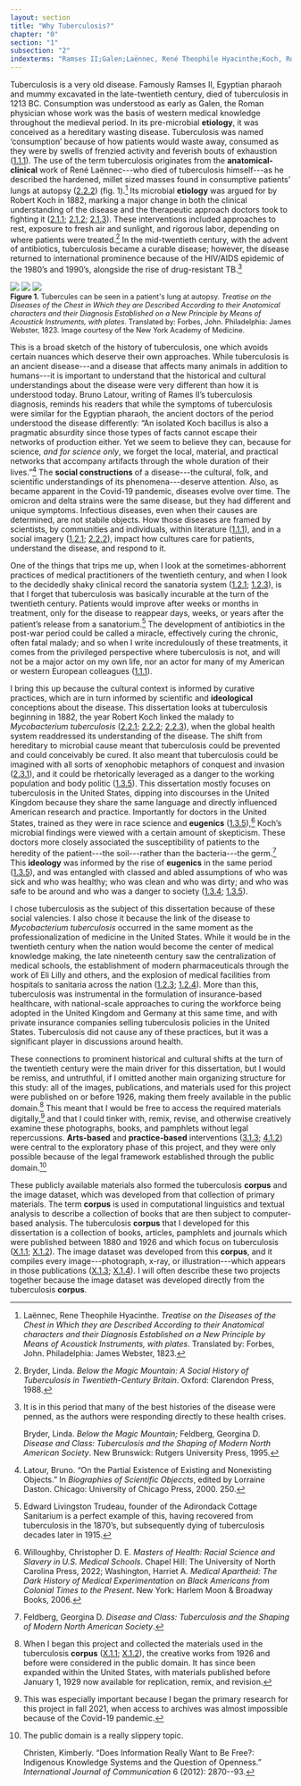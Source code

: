 ```yaml
---
layout: section
title: "Why Tuberculosis?"
chapter: "0"
section: "1"
subsection: "2"
indexterms: "Ramses II;Galen;Laënnec, René Theophile Hyacinthe;Koch, Robert;Cure,Open Air Treatment;Cure, Rest;Cure, Labor;Lilly, Eli;Insurance, Medical;Method, Corpus;Method, Dataset"
---
```


Tuberculosis is a very old disease. Famously Ramses II, Egyptian pharaoh and mummy excavated in the late-twentieth century, died of tuberculosis in 1213 BC. Consumption was understood as early as Galen, the Roman physician whose work was the basis of western medical knowledge throughout the medieval period. In its pre-microbial <span data-tooltip aria-haspopup="true" class="has-tip" data-disable-hover="false" tabindex="1" data-title="Etiology refers to the study of a cause of a disease, and its linkage to a specific phenomenon."><b>etiology</b></span>, it was conceived as a hereditary wasting disease. Tuberculosis was named ‘consumption’ because of how patients would waste away, consumed as they were by swells of frenzied activity and feverish bouts of exhaustion (<a href="{{ site.baseurl }}/dissertation/1_1_1">1.1.1</a>). The use of the term tuberculosis originates from the <span data-tooltip aria-haspopup="true" class="has-tip" data-disable-hover="false" tabindex="1" data-title="This phrase refers to the method of tracking symptoms and disease progression in a clinical setting prior to their death. This information is then used at autopsy to link those  symptoms to abnormalities found in their bodies."><b>anatomical-clinical</b></span> work of René Laënnec---who died of tuberculosis himself---as he described the hardened, millet sized masses found in consumptive patients’ lungs at autopsy (<a href="{{ site.baseurl }}/dissertation/2_2_2">2.2.2</a>) (fig. 1).[^fn1] Its microbial <span data-tooltip aria-haspopup="true" class="has-tip" data-disable-hover="false" tabindex="1" data-title="Etiology refers to the study of a cause of a disease, and its linkage to a specific phenomenon."><b>etiology</b></span> was argued for by Robert Koch in 1882, marking a major change in both the clinical understanding of the disease and the therapeutic approach doctors took to fighting it (<a href="{{ site.baseurl }}/dissertation/2_1_1">2.1.1</a>; <a href="{{ site.baseurl }}/dissertation/2_1_2">2.1.2</a>; <a href="{{ site.baseurl }}/dissertation/2_1_3">2.1.3</a>). These interventions included approaches to rest, exposure to fresh air and sunlight, and rigorous labor, depending on where patients were treated.[^fn2] In the mid-twentieth century, with the advent of antibiotics, tuberculosis became a curable disease; however, the disease returned to international prominence because of the HIV/AIDS epidemic of the 1980’s and 1990’s, alongside the rise of drug-resistant TB.[^fn3]

<div class="card float-right half-width-image"><img id="Laennec_1819_0001" class="opaque" src="{{ site.baseurl }}/assets/img/Laennec_1819_0001_full.jpg">

<img id="Laennec_1819_0001" class="transparent" src="{{ site.baseurl }}/assets/img/Laennec_1819_0001.jpg">

<img id="Laennec_1819_0001" class="partially-opaque" src="{{ site.baseurl }}/assets/img/Laennec_1819_0001_partial.jpg">

<div class="caption-font" style="font-size:.9em"><b>Figure 1.</b> Tubercules can be seen in a patient's lung at autopsy. <i>Treatise on the Diseases of the Chest in Which they are Described According to their Anatomical characters and their Diagnosis Established on a New Principle by Means of Acoustick Instruments, with plates</i>. Translated by: Forbes, John. Philadelphia: James Webster, 1823. Image courtesy of the New York Academy of Medicine.</div></div>

This is a broad sketch of the history of tuberculosis, one which avoids certain nuances which deserve their own approaches. While tuberculosis is an ancient disease---and a disease that affects many animals in addition to humans---it is important to understand that the historical and cultural understandings about the disease were very different than how it is understood today. Bruno Latour, writing of Rames II’s tuberculosis diagnosis, reminds his readers that while the symptoms of tuberculosis were similar for the Egyptian pharaoh, the ancient doctors of the period understood the disease differently: “An isolated Koch bacillus is also a pragmatic absurdity since those types of facts cannot escape their networks of production either. Yet we seem to believe they can, because for science, <i>and for science only</i>, we forget the local, material, and practical networks that accompany artifacts through the whole duration of their lives.”[^fn4] The <span data-tooltip aria-haspopup="true" class="has-tip" data-disable-hover="false" tabindex="1" data-title="Social construction refers to a philosophical approach to ontology and epistemics, where human understandings of phenomena are dependent on a social agreement regarding how that phenomenon is interpreted."><b>social constructions</b></span> of a disease---the cultural, folk, and scientific understandings of its phenomena---deserve attention. Also, as became apparent in the Covid-19 pandemic, diseases evolve over time. The omicron and delta strains were the same disease, but they had different and unique symptoms. Infectious diseases, even when their causes are determined, are not stabile objects. How those diseases are framed by scientists, by communities and individuals, within literature (<a href="{{ site.baseurl }}/dissertation/1_1_1">1.1.1</a>), and in a social imagery (<a href="{{ site.baseurl }}/dissertation/1_2_1">1.2.1</a>; <a href="{{ site.baseurl }}/dissertation/2_2_2">2.2.2</a>), impact how cultures care for patients, understand the disease, and respond to it. 

One of the things that trips me up, when I look at the sometimes-abhorrent practices of medical practitioners of the twentieth century, and when I look to the decidedly shaky clinical record the sanatoria system (<a href="{{ site.baseurl }}/dissertation/1_2_1">1.2.1</a>; <a href="{{ site.baseurl }}/dissertation/1_2_3">1.2.3</a>), is that I forget that tuberculosis was basically incurable at the turn of the twentieth century. Patients would improve after weeks or months in treatment, only for the disease to reappear days, weeks, or years after the patient’s release from a sanatorium.[^fn5] The development of antibiotics in the post-war period could be called a miracle, effectively curing the chronic, often fatal malady; and so when I write incredulously of these treatments, it comes from the privileged perspective where tuberculosis is not, and will not be a major actor on my own life, nor an actor for many of my American or western European colleagues (<a href="{{ site.baseurl }}/dissertation/1_1_1">1.1.1</a>).

I bring this up because the cultural context is informed by curative practices, which are in turn informed by scientific and <span data-tooltip aria-haspopup="true" class="has-tip" data-disable-hover="false" tabindex="1" data-title="Ideology refers to a generally agreed upon understanding of a phenomenon or cultural idea. Ideologies are like the air we breathe, in that they are pervasive and difficult to see without some framework to understand them."><b>ideological</b></span> conceptions about the disease. This dissertation looks at tuberculosis beginning in 1882, the year Robert Koch linked the malady to <i>Mycobacterium tuberculosis</i> (<a href="{{ site.baseurl }}/dissertation/2_2_1">2.2.1</a>; <a href="{{ site.baseurl }}/dissertation/2_2_2">2.2.2</a>; <a href="{{ site.baseurl }}/dissertation/2_2_3">2.2.3</a>), when the global health system readdressed its understanding of the disease. The shift from hereditary to microbial cause meant that tuberculosis could be prevented and could conceivably be cured. It also meant that tuberculosis could be imagined with all sorts of xenophobic metaphors of conquest and invasion (<a href="{{ site.baseurl }}/dissertation/2_3_1">2.3.1</a>), and it could be rhetorically leveraged as a danger to the working population and body politic (<a href="{{ site.baseurl }}/dissertation/1_3_5">1.3.5</a>). This dissertation mostly focuses on tuberculosis in the United States, dipping into discourses in the United Kingdom because they share the same language and directly influenced American research and practice. Importantly for doctors in the United States, trained as they were in race science and <span data-tooltip aria-haspopup="true" class="has-tip" data-disable-hover="false" tabindex="1" data-title="Pathology refers to the study of aberrant phenomenon in the human body and how it is linked to human illness."><b>eugenics</b></span> (<a href="{{ site.baseurl }}/dissertation/1_3_5">1.3.5</a>),[^fn6] Koch’s microbial findings were viewed with a certain amount of skepticism. These doctors more closely associated the susceptibility of patients to the heredity of the patient---the soil---rather than the bacteria---the germ.[^fn7] This <span data-tooltip aria-haspopup="true" class="has-tip" data-disable-hover="false" tabindex="1" data-title="Ideology refers to a generally agreed upon understanding of a phenomenon or cultural idea. Ideologies are like the air we breathe, in that they are pervasive and difficult to see without some framework to understand them."><b>ideology</b></span> was informed by the rise of <span data-tooltip aria-haspopup="true" class="has-tip" data-disable-hover="false" tabindex="1" data-title="Pathology refers to the study of aberrant phenomenon in the human body and how it is linked to human illness."><b>eugenics</b></span> in the same period (<a href="{{ site.baseurl }}/dissertation/1_3_5">1.3.5</a>), and was entangled with classed and abled assumptions of who was sick and who was healthy; who was clean and who was dirty; and who was safe to be around and who was a danger to society (<a href="{{ site.baseurl }}/dissertation/1_3_4">1.3.4</a>; <a href="{{ site.baseurl }}/dissertation/1_3_5">1.3.5</a>).

I chose tuberculosis as the subject of this dissertation because of these social valencies. I also chose it because the link of the disease to <i>Mycobacterium tuberculosis</i> occurred in the same moment as the professionalization of medicine in the United States. While it would be in the twentieth century when the nation would become the center of medical knowledge making, the late nineteenth century saw the centralization of medical schools, the establishment of modern pharmaceuticals through the work of Eli Lilly and others, and the explosion of medical facilities from hospitals to sanitaria across the nation (<a href="{{ site.baseurl }}/dissertation/1_2_3">1.2.3</a>; <a href="{{ site.baseurl }}/dissertation/1_2_4">1.2.4</a>). More than this, tuberculosis was instrumental in the formulation of insurance-based healthcare, with national-scale approaches to curing the workforce being adopted in the United Kingdom and Germany at this same time, and with private insurance companies selling tuberculosis policies in the United States. Tuberculosis did not cause any of these practices, but it was a significant player in discussions around health. 

These connections to prominent historical and cultural shifts at the turn of the twentieth century were the main driver for this dissertation, but I would be remiss, and untruthful, if I omitted another main organizing structure for this study: all of the images, publications, and materials used for this project were published on or before 1926, making them freely available in the public domain.[^fn8] This meant that I would be free to access the required materials digitally,[^fn9] and that I could tinker with, remix, revise, and otherwise creatively examine these photographs, books, and pamphlets without legal repercussions. <span data-tooltip aria-haspopup="true" class="has-tip" data-disable-hover="false" tabindex="1" data-title="Arts-based methods refer to any research method that applies creative activity as a research method. This can include traditional arts like painting, sculpture, or dance, or more complex conceptual or multi-media approaches."><b>Arts-based</b></span> and <span data-tooltip aria-haspopup="true" class="has-tip" data-disable-hover="false" tabindex="1" data-title="Practice-based research refers to methodologies that entwine various non-lingual, non-theoretical approaches to answer research questions. Arts-based and design-based research both fit under the umbrella of practice-based research."><b>practice-based</b></span> interventions (<a href="{{ site.baseurl }}/dissertation/3_1_3">3.1.3</a>; <a href="{{ site.baseurl }}/dissertation/4_1_2">4.1.2</a>) were central to the exploratory phase of this project, and they were only possible because of the legal framework established through the public domain.[^fn10] 

These publicly available materials also formed the tuberculosis <span data-tooltip aria-haspopup="true" class="has-tip" data-disable-hover="false" tabindex="1" data-title="A corpus refers to a collection of texts used for computational analysis."><b>corpus</b></span> and the image dataset, which was developed from that collection of primary materials. The term <span data-tooltip aria-haspopup="true" class="has-tip" data-disable-hover="false" tabindex="1" data-title="A corpus refers to a collection of texts used for computational analysis."><b>corpus</b></span> is used in computational linguistics and textual analysis to describe a collection of books that are then subject to computer-based analysis. The tuberculosis <span data-tooltip aria-haspopup="true" class="has-tip" data-disable-hover="false" tabindex="1" data-title="A corpus refers to a collection of texts used for computational analysis."><b>corpus</b></span> that I developed for this dissertation is a collection of books, articles, pamphlets and journals which were published between 1880 and 1926 and which focus on tuberculosis (<a href="{{ site.baseurl }}/dissertation/X_1_1">X.1.1</a>; <a href="{{ site.baseurl }}/dissertation/X_1_2">X.1.2</a>). The image dataset was developed from this <span data-tooltip aria-haspopup="true" class="has-tip" data-disable-hover="false" tabindex="1" data-title="A corpus refers to a collection of texts used for computational analysis."><b>corpus</b></span>, and it compiles every image---photograph, x-ray, or illustration---which appears in those publications (<a href="{{ site.baseurl }}/dissertation/X_1_3">X.1.3</a>; <a href="{{ site.baseurl }}/dissertation/X_1_4">X.1.4</a>). I will often describe these two projects together because the image dataset was developed directly from the tuberculosis <span data-tooltip aria-haspopup="true" class="has-tip" data-disable-hover="false" tabindex="1" data-title="A corpus refers to a collection of texts used for computational analysis."><b>corpus</b></span>.

<div class="style-divider">
 	<div class="line"></div>
</div>

[^fn1]: Laënnec, Rene Theophile Hyacinthe. <i>Treatise on the Diseases of the Chest in Which they are Described According to their Anatomical characters and their Diagnosis Established on a New Principle by Means of Acoustick Instruments, with plates</i>. Translated by: Forbes, John. Philadelphia: James Webster, 1823.

[^fn2]: Bryder, Linda. <i>Below the Magic Mountain: A Social History of Tuberculosis in Twentieth-Century Britain</i>. Oxford: Clarendon Press, 1988.

[^fn3]: It is in this period that many of the best histories of the disease were penned, as the authors were responding directly to these health crises.
	
	Bryder, Linda. <i>Below the Magic Mountain;</i> Feldberg, Georgina D. <i>Disease and Class: Tuberculosis and the Shaping of Modern North American Society</i>. New Brunswick: Rutgers University Press, 1995.

[^fn4]: Latour, Bruno. “On the Partial Existence of Existing and Nonexisting Objects.” In <i>Biographies of Scientific Objeccts</i>, edited by Lorraine Daston. Chicago: University of Chicago Press, 2000. 250.

[^fn5]: Edward Livingston Trudeau, founder of the Adirondack Cottage Sanitarium is a perfect example of this, having recovered from tuberculosis in the 1870’s, but subsequently dying of tuberculosis decades later in 1915.

[^fn6]: Willoughby, Christopher D. E. <i>Masters of Health: Racial Science and Slavery in U.S. Medical Schools</i>. Chapel Hill: The University of North Carolina Press, 2022; Washington, Harriet A. <i>Medical Apartheid: The Dark History of Medical Experimentation on Black Americans from Colonial Times to the Present</i>. New York: Harlem Moon & Broadway Books, 2006.

[^fn7]: Feldberg, Georgina D. <i>Disease and Class: Tuberculosis and the Shaping of Modern North American Society</i>.

[^fn8]: When I began this project and collected the materials used in the tuberculosis <span data-tooltip aria-haspopup="true" class="has-tip" data-disable-hover="false" tabindex="1" data-title="A corpus refers to a collection of texts used for computational analysis."><b>corpus</b></span> (<a href="{{ site.baseurl }}/dissertation/X_1_1">X.1.1</a>; <a href="{{ site.baseurl }}/dissertation/X_1_2">X.1.2</a>), the creative works from 1926 and before were considered in the public domain. It has since been expanded within the United States, with materials published before January 1, 1929 now available for replication, remix, and revision.

[^fn9]: This was especially important because I began the primary research for this project in fall 2021, when access to archives was almost impossible because of the Covid-19 pandemic.

[^fn10]: The public domain is a really slippery topic.
	
	Christen, Kimberly. “Does Information Really Want to Be Free?: Indigenous Knowledge Systems and the Question of Openness.” <i>International Journal of Communication</i> 6 (2012): 2870--93.